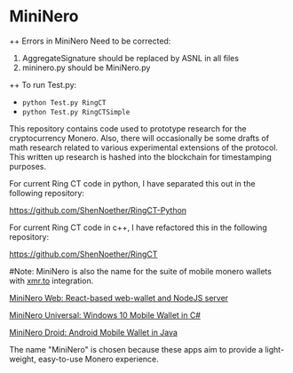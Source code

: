 MiniNero
========

++ Errors in MiniNero Need to be corrected:
1. AggregateSignature should be replaced by ASNL in all files
2. mininero.py should be MiniNero.py

++ To run Test.py:
- ```python Test.py RingCT```
- ```python Test.py RingCTSimple```

This repository contains code used to prototype research for the cryptocurrency Monero. Also, there will occasionally be some drafts of math research related to various experimental extensions of the protocol. This written up research is hashed into the blockchain for timestamping purposes. 

For current Ring CT code in python, I have separated this out in the following repository: 

https://github.com/ShenNoether/RingCT-Python

For current Ring CT code in c++, I have refactored this in the following repository: 

https://github.com/ShenNoether/RingCT 

#Note:
MiniNero is also the name for the suite of mobile monero wallets with [xmr.to](https://xmr.to/) integration. 

[MiniNero Web: React-based web-wallet and NodeJS server](https://github.com/shennoether/mininodo)

[MiniNero Universal: Windows 10 Mobile Wallet in C#](https://github.com/shennoether/MiniNeroUniversal)

[MiniNero Droid: Android Mobile Wallet in Java](https://github.com/shennoether/MiniNeroDroid)

The name "MiniNero" is chosen because these apps aim to provide a light-weight, easy-to-use Monero experience.  
